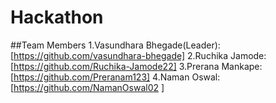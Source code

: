 # Hackathon
##Team Members
1.Vasundhara Bhegade(Leader):[https://github.com/vasundhara-bhegade]
2.Ruchika Jamode:[https://github.com/Ruchika-Jamode22]
3.Prerana Mankape:[https://github.com/Preranam123]
4.Naman Oswal:[https://github.com/NamanOswal02
]
